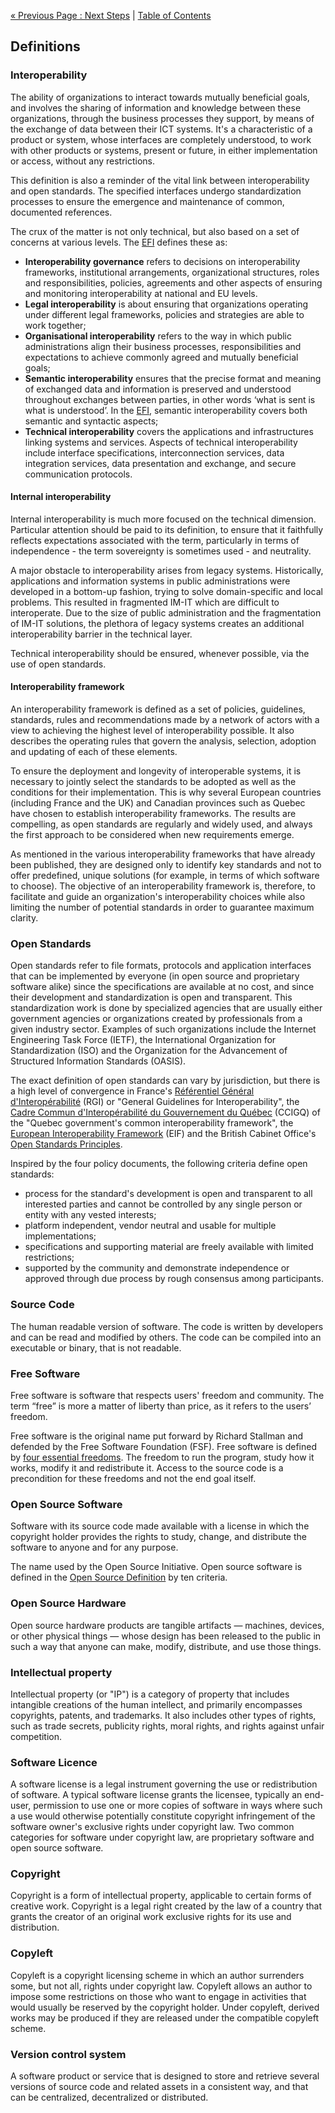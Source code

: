 [« Previous Page : Next Steps](7_Next_Steps.md) | [Table of Contents](../README.md#table-of-contents)

## Definitions

### Interoperability

The ability of organizations to interact towards mutually beneficial goals, and involves the sharing of information and knowledge between these organizations, through the business processes they support, by means of the exchange of data between their ICT systems. It's a characteristic of a product or system, whose interfaces are completely understood, to work with other products or systems, present or future, in either implementation or access, without any restrictions.

This definition is also a reminder of the vital link between interoperability and open standards. The specified interfaces undergo standardization processes to ensure the emergence and maintenance of common, documented references.

The crux of the matter is not only technical, but also based on a set of concerns at various levels. The [EFI](https://ec.europa.eu/isa2/eif_en) defines these as:

- **Interoperability governance** refers to decisions on interoperability frameworks, institutional arrangements, organizational structures, roles and responsibilities, policies, agreements and other aspects of ensuring and monitoring interoperability at national and EU levels.
- **Legal interoperability** is about ensuring that organizations operating under different legal frameworks, policies and strategies are able to work together;
- **Organisational interoperability** refers to the way in which public administrations align their business processes, responsibilities and expectations to achieve commonly agreed and mutually beneficial goals;
- **Semantic interoperability** ensures that the precise format and meaning of exchanged data and information is preserved and understood throughout exchanges between parties, in other words ‘what is sent is what is understood’. In the [EFI](https://ec.europa.eu/isa2/eif_en), semantic interoperability covers both semantic and syntactic aspects;
- **Technical interoperability** covers the applications and infrastructures linking systems and services. Aspects of technical interoperability include interface specifications, interconnection services, data integration services, data presentation and exchange, and secure communication protocols.

#### Internal interoperability

Internal interoperability is much more focused on the technical dimension. Particular attention should be paid to its definition, to ensure that it faithfully reflects expectations associated with the term, particularly in terms of independence - the term sovereignty is sometimes used - and neutrality.

A major obstacle to interoperability arises from legacy systems. Historically, applications and information systems in public administrations were developed in a bottom-up fashion, trying to solve domain-specific and local problems. This resulted in fragmented IM-IT which are difficult to interoperate. Due to the size of public administration and the fragmentation of IM-IT solutions, the plethora of legacy systems creates an additional interoperability barrier in the technical layer.

Technical interoperability should be ensured, whenever possible, via the use of open standards.

#### Interoperability framework

An interoperability framework is defined as a set of policies, guidelines, standards, rules and recommendations made by a network of actors with a view to achieving the highest level of interoperability possible. It also describes the operating rules that govern the analysis, selection, adoption and updating of each of these elements.

To ensure the deployment and longevity of interoperable systems, it is necessary to jointly select the standards to be adopted as well as the conditions for their implementation. This is why several European countries (including France and the UK) and Canadian provinces such as Quebec have chosen to establish interoperability frameworks. The results are compelling, as open standards are regularly and widely used, and always the first approach to be considered when new requirements emerge.

As mentioned in the various interoperability frameworks that have already been published, they are designed only to identify key standards and not to offer predefined, unique solutions (for example, in terms of which software to choose). The objective of an interoperability framework is, therefore, to facilitate and guide an organization's interoperability choices while also limiting the number of potential standards in order to guarantee maximum clarity.

### Open Standards

Open standards refer to file formats, protocols and application interfaces that can be implemented by everyone (in open source and proprietary software alike) since the specifications are available at no cost, and since their development and standardization is open and transparent. This standardization work is done by specialized agencies that are usually either government agencies or organizations created by professionals from a given industry sector. Examples of such organizations include the Internet Engineering Task Force (IETF), the International Organization for Standardization (ISO) and the Organization for the Advancement of Structured Information Standards (OASIS).

The exact definition of open standards can vary by jurisdiction, but there is a high level of convergence in France's [Référentiel Général d'Interopérabilité](http://references.modernisation.gouv.fr/interoperabilite) (RGI) or "General Guidelines for Interoperability", the [Cadre Commun d'Interopérabilité du Gouvernement du Québec](http://www.tresor.gouv.qc.ca/fileadmin/PDF/ressources_informationnelles/architecture_entreprise_gouvernementale/AEG_3.1-CCIGQinteroperabilite.pdf) (CCIGQ) of the "Quebec government's common interoperability framework", the [European Interoperability Framework](https://ec.europa.eu/isa2/eif_en) (EIF) and the British Cabinet Office's [Open Standards Principles](https://www.gov.uk/government/publications/open-standards-principles/open-standards-principles#open-standard-definition).

Inspired by the four policy documents, the following criteria define open standards:

- process for the standard's development is open and transparent to all interested parties and cannot be controlled by any single person or entity with any vested interests;
- platform independent, vendor neutral and usable for multiple implementations;
- specifications and supporting material are freely available with limited restrictions;
- supported by the community and demonstrate independence or approved through due process by rough consensus among participants.

### Source Code

The human readable version of software. The code is written by developers and can be read and modified by others. The code can be compiled into an executable or binary, that is not readable.

### Free Software

Free software is software that respects users' freedom and community. The term “free” is more a matter of liberty than price, as it refers to the users’ freedom.

Free software is the original name put forward by Richard Stallman and defended by the Free Software Foundation (FSF). Free software is defined by [four essential freedoms](https://www.gnu.org/philosophy/free-sw.en.html). The freedom to run the program, study how it works, modify it and redistribute it. Access to the source code is a precondition for these freedoms and not the end goal itself.

### Open Source Software

Software with its source code made available with a license in which the copyright holder provides the rights to study, change, and distribute the software to anyone and for any purpose.

The name used by the Open Source Initiative. Open source software is defined in the [Open Source Definition](https://opensource.org/docs/osd) by ten criteria.

### Open Source Hardware

Open source hardware products are tangible artifacts — machines, devices, or other physical things — whose design has been released to the public in such a way that anyone can make, modify, distribute, and use those things.

### Intellectual property

Intellectual property (or "IP") is a category of property that includes intangible creations of the human intellect, and primarily encompasses copyrights, patents, and trademarks. It also includes other types of rights, such as trade secrets, publicity rights, moral rights, and rights against unfair competition.

### Software Licence

A software license is a legal instrument governing the use or redistribution of software. A typical software license grants the licensee, typically an end-user, permission to use one or more copies of software in ways where such a use would otherwise potentially constitute copyright infringement of the software owner's exclusive rights under copyright law. Two common categories for software under copyright law, are proprietary software and open source software.

### Copyright

Copyright is a form of intellectual property, applicable to certain forms of creative work. Copyright is a legal right created by the law of a country that grants the creator of an original work exclusive rights for its use and distribution.

### Copyleft

Copyleft is a copyright licensing scheme in which an author surrenders some, but not all, rights under copyright law. Copyleft allows an author to impose some restrictions on those who want to engage in activities that would usually be reserved by the copyright holder. Under copyleft, derived works may be produced if they are released under the compatible copyleft scheme.

### Version control system

A software product or service that is designed to store and retrieve several versions of source code and related assets in a consistent way, and that can be centralized, decentralized or distributed.

